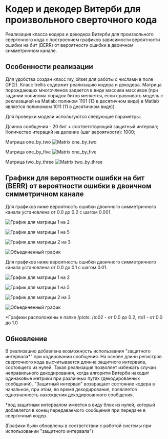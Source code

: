 
# Кодер и декодер Витерби для произвольного сверточного кода

Реализация класса кодера и декодера Витерби для произвольного сверточного кода с построением графиков зависимости вероятности ошибки на бит (BERR) от вероятности ошибки в двоичном симметричном канале.


## Особенности реализации

Для удобства создан класс my_bitset для работы с числами в поле GF(2).
Класс trellis содержит реализацию кодера и декодера.
Матрица порождающих многочленов задается в виде массива массивов (при задании полинома порядок битов меняется, если сравнивать модель с реклизацией на Matlab: полином 1101 (13 в десятичном виде) в Matlab является полиномом 1011 (11 в десятичном виде)).

Для проверки модели используются следующие параметры:

Длинна сообщения - 20 бит + соответствующий защитный интервал;
Количество итераций на деление (шаг вероятности): 1000;

Матрица one_by_two
![Matrix one_by_two](https://github.com/disabel1a/viterbi/blob/main/images/m1by2.jpg)

Матрица one_by_five
![Matrix one_by_five](https://github.com/disabel1a/viterbi/blob/main/images/m1by5.jpg)

Матрица two_by_three
![Matrix two_by_three](https://github.com/disabel1a/viterbi/blob/main/images/m2by3.jpg)

## Графики для вероятности ошибки на бит (BERR) от вероятности ошибки в двоичном симметричном канале

Для графиков ниже вероятность ошибки двоичного симметричного канала установлена от 0.0 до 0.2 с шагом 0.001.

![График для матрицы 1 на 2](https://github.com/disabel1a/viterbi/blob/main/plots/to02/one_by_two.png)

![График для матрицы 1 на 5](https://github.com/disabel1a/viterbi/blob/main/plots/to02/one_by_five.png)

![График для матрицы 2 на 3](https://github.com/disabel1a/viterbi/blob/main/plots/to02/two_by_three.png)

![Объединенный график](https://github.com/disabel1a/viterbi/blob/main/plots/to02/united.png)

Для графиков ниже вероятность ошибки двоичного симметричного канала установлена от 0.0 до 0.1 с шагом 0.01.

![График для матрицы 1 на 2](https://github.com/disabel1a/viterbi/blob/main/plots/to1/one_by_two.png)

![График для матрицы 1 на 5](https://github.com/disabel1a/viterbi/blob/main/plots/to1/one_by_five.png)

![График для матрицы 2 на 3](https://github.com/disabel1a/viterbi/blob/main/plots/to1/two_by_three.png)

![Объединенный график](https://github.com/disabel1a/viterbi/blob/main/plots/to1/united.png)

*Графики расположены в папке /plots: /to02 - от 0.0 до 0.2, /to1 - от 0.0 до 1.0

## Обновление

В реализацию добавлена возможность использвания "защитного интервала*" при кодировании сообщения. На основе длинн регистров сверточного кода высчитывается длинна защитного интервала, состоящего из нулей. Такая реализация позволяет избежать случаи неправильного декодирования, когда алгоритм Витерби находит одинаковые метрики при различных путях (декодированных сообщений). "Защитный интервал" возвращает состояние кодера в начальное, при этом, во время декодирования, появляется однозначность нахождения декодированного сообщения.

*под защитным интервалом имеется в виду блок из нулей, который добавлется в конец передаваемого сообщения при передаче в сверточный кодер.

(Графики были обновлены в соответствии с работой системы при использовании "защитного интервала")